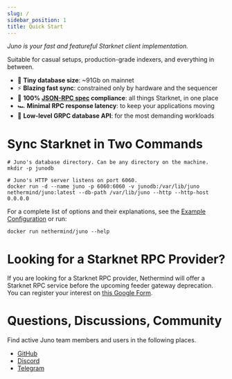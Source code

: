 ```yaml
---
slug: /
sidebar_position: 1
title: Quick Start
---
```


*Juno is your fast and featureful Starknet client implementation.*

Suitable for casual setups, production-grade indexers, and everything in between.

- :floppy_disk: **Tiny database size**: ~91Gb on mainnet
- :zap: **Blazing fast sync**: constrained only by hardware and the sequencer
- :100: **100% [JSON-RPC spec](https://github.com/starkware-libs/starknet-specs/tree/master) compliance**: all things Starknet, in one place
- :racing_car: **Minimal RPC response latency**: to keep your applications moving
- :mag_right: **Low-level GRPC database API**: for the most demanding workloads

# Sync Starknet in Two Commands

```shell
# Juno's database directory. Can be any directory on the machine.
mkdir -p junodb

# Juno's HTTP server listens on port 6060.
docker run -d --name juno -p 6060:6060 -v junodb:/var/lib/juno nethermind/juno:latest --db-path /var/lib/juno --http --http-host 0.0.0.0
```

For a complete list of options and their explanations, see the [Example Configuration](config) or run:

```shell
docker run nethermind/juno --help
```

# Looking for a Starknet RPC Provider? 

If you are looking for a Starknet RPC provider, Nethermind will offer a Starknet RPC service before the upcoming feeder gateway deprecation. You can register your interest on [this Google Form](https://docs.google.com/forms/d/e/1FAIpQLSf2Bl4fc9-38E-fpWf0tnMWc3jSeOFkpjSPMN_j1en1WmEgKg/viewform?usp=sf_link).

# Questions, Discussions, Community

Find active Juno team members and users in the following places.

- [GitHub](https://github.com/NethermindEth/juno)
- [Discord](https://discord.gg/SZkKcmmChJ)
- [Telegram](https://t.me/+LHRF4H8iQ3c5MDY0)